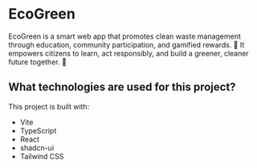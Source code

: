 # EcoGreen

EcoGreen is a smart web app that promotes clean waste management through education, community participation, and gamified rewards. 🌿 It empowers citizens to learn, act responsibly, and build a greener, cleaner future together. 💚



## What technologies are used for this project?

This project is built with:

- Vite
- TypeScript
- React
- shadcn-ui
- Tailwind CSS

